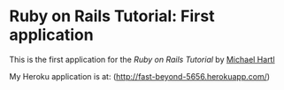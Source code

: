 # Ruby on Rails Tutorial: First application

This is the first application for the *Ruby on Rails Tutorial* by [Michael Hartl](http://michaelhartl.com)

My Heroku application is at: (http://fast-beyond-5656.herokuapp.com/)
